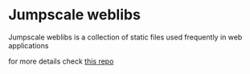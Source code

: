 # Jumpscale weblibs

Jumpscale weblibs is a collection of static files used frequently in web
 applications

 for more details check [this repo](https://github.com/threefoldtech/jumpscaleX_weblibs)
